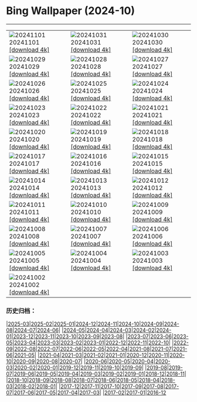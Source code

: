# Bing Wallpaper (2024-10)
**************

<table><tr><td><img class="wallpaper" src="https://www.bing.com/th?id=OHR.GargoyleParis_EN-US4049828558_1920x1080.jpg" alt="20241101"> 20241101 <a class="wallpaper_link" href="https://www.bing.com/th?id=OHR.GargoyleParis_EN-US4049828558_UHD.jpg">[download 4k]</a></td><td><img class="wallpaper" src="https://www.bing.com/th?id=OHR.HauntedEdinburgh_EN-US3906244993_1920x1080.jpg" alt="20241031"> 20241031 <a class="wallpaper_link" href="https://www.bing.com/th?id=OHR.HauntedEdinburgh_EN-US3906244993_UHD.jpg">[download 4k]</a></td><td><img class="wallpaper" src="https://www.bing.com/th?id=OHR.GreatOwl_EN-US3778222109_1920x1080.jpg" alt="20241030"> 20241030 <a class="wallpaper_link" href="https://www.bing.com/th?id=OHR.GreatOwl_EN-US3778222109_UHD.jpg">[download 4k]</a></td></tr><tr><td><img class="wallpaper" src="https://www.bing.com/th?id=OHR.PumpkinMist_EN-US3686565863_1920x1080.jpg" alt="20241029"> 20241029 <a class="wallpaper_link" href="https://www.bing.com/th?id=OHR.PumpkinMist_EN-US3686565863_UHD.jpg">[download 4k]</a></td><td><img class="wallpaper" src="https://www.bing.com/th?id=OHR.PolarBearHug_EN-US3461212514_1920x1080.jpg" alt="20241028"> 20241028 <a class="wallpaper_link" href="https://www.bing.com/th?id=OHR.PolarBearHug_EN-US3461212514_UHD.jpg">[download 4k]</a></td><td><img class="wallpaper" src="https://www.bing.com/th?id=OHR.GhostForest_EN-US3389955484_1920x1080.jpg" alt="20241027"> 20241027 <a class="wallpaper_link" href="https://www.bing.com/th?id=OHR.GhostForest_EN-US3389955484_UHD.jpg">[download 4k]</a></td></tr><tr><td><img class="wallpaper" src="https://www.bing.com/th?id=OHR.MontBlancMassif_EN-US3284638409_1920x1080.jpg" alt="20241026"> 20241026 <a class="wallpaper_link" href="https://www.bing.com/th?id=OHR.MontBlancMassif_EN-US3284638409_UHD.jpg">[download 4k]</a></td><td><img class="wallpaper" src="https://www.bing.com/th?id=OHR.BodieCalifornia_EN-US3185568116_1920x1080.jpg" alt="20241025"> 20241025 <a class="wallpaper_link" href="https://www.bing.com/th?id=OHR.BodieCalifornia_EN-US3185568116_UHD.jpg">[download 4k]</a></td><td><img class="wallpaper" src="https://www.bing.com/th?id=OHR.MadameSherriCastle_EN-US3066456106_1920x1080.jpg" alt="20241024"> 20241024 <a class="wallpaper_link" href="https://www.bing.com/th?id=OHR.MadameSherriCastle_EN-US3066456106_UHD.jpg">[download 4k]</a></td></tr><tr><td><img class="wallpaper" src="https://www.bing.com/th?id=OHR.MonsterDoor_EN-US2973387472_1920x1080.jpg" alt="20241023"> 20241023 <a class="wallpaper_link" href="https://www.bing.com/th?id=OHR.MonsterDoor_EN-US2973387472_UHD.jpg">[download 4k]</a></td><td><img class="wallpaper" src="https://www.bing.com/th?id=OHR.AutumnCypress_EN-US2771131028_1920x1080.jpg" alt="20241022"> 20241022 <a class="wallpaper_link" href="https://www.bing.com/th?id=OHR.AutumnCypress_EN-US2771131028_UHD.jpg">[download 4k]</a></td><td><img class="wallpaper" src="https://www.bing.com/th?id=OHR.SmilingSloth_EN-US2707836219_1920x1080.jpg" alt="20241021"> 20241021 <a class="wallpaper_link" href="https://www.bing.com/th?id=OHR.SmilingSloth_EN-US2707836219_UHD.jpg">[download 4k]</a></td></tr><tr><td><img class="wallpaper" src="https://www.bing.com/th?id=OHR.DenderaTemple_EN-US2605709637_1920x1080.jpg" alt="20241020"> 20241020 <a class="wallpaper_link" href="https://www.bing.com/th?id=OHR.DenderaTemple_EN-US2605709637_UHD.jpg">[download 4k]</a></td><td><img class="wallpaper" src="https://www.bing.com/th?id=OHR.CentralParkAutumn_EN-US2354288950_1920x1080.jpg" alt="20241019"> 20241019 <a class="wallpaper_link" href="https://www.bing.com/th?id=OHR.CentralParkAutumn_EN-US2354288950_UHD.jpg">[download 4k]</a></td><td><img class="wallpaper" src="https://www.bing.com/th?id=OHR.MarsDunes_EN-US3465209450_1920x1080.jpg" alt="20241018"> 20241018 <a class="wallpaper_link" href="https://www.bing.com/th?id=OHR.MarsDunes_EN-US3465209450_UHD.jpg">[download 4k]</a></td></tr><tr><td><img class="wallpaper" src="https://www.bing.com/th?id=OHR.FossilsDorset_EN-US9782204825_1920x1080.jpg" alt="20241017"> 20241017 <a class="wallpaper_link" href="https://www.bing.com/th?id=OHR.FossilsDorset_EN-US9782204825_UHD.jpg">[download 4k]</a></td><td><img class="wallpaper" src="https://www.bing.com/th?id=OHR.MaraMigration_EN-US9704012409_1920x1080.jpg" alt="20241016"> 20241016 <a class="wallpaper_link" href="https://www.bing.com/th?id=OHR.MaraMigration_EN-US9704012409_UHD.jpg">[download 4k]</a></td><td><img class="wallpaper" src="https://www.bing.com/th?id=OHR.PuebloNankoweap_EN-US9631367700_1920x1080.jpg" alt="20241015"> 20241015 <a class="wallpaper_link" href="https://www.bing.com/th?id=OHR.PuebloNankoweap_EN-US9631367700_UHD.jpg">[download 4k]</a></td></tr><tr><td><img class="wallpaper" src="https://www.bing.com/th?id=OHR.AlcazarSeville_EN-US9523655289_1920x1080.jpg" alt="20241014"> 20241014 <a class="wallpaper_link" href="https://www.bing.com/th?id=OHR.AlcazarSeville_EN-US9523655289_UHD.jpg">[download 4k]</a></td><td><img class="wallpaper" src="https://www.bing.com/th?id=OHR.QuebecDuck_EN-US9387855720_1920x1080.jpg" alt="20241013"> 20241013 <a class="wallpaper_link" href="https://www.bing.com/th?id=OHR.QuebecDuck_EN-US9387855720_UHD.jpg">[download 4k]</a></td><td><img class="wallpaper" src="https://www.bing.com/th?id=OHR.CelticColours_EN-US9284206130_1920x1080.jpg" alt="20241012"> 20241012 <a class="wallpaper_link" href="https://www.bing.com/th?id=OHR.CelticColours_EN-US9284206130_UHD.jpg">[download 4k]</a></td></tr><tr><td><img class="wallpaper" src="https://www.bing.com/th?id=OHR.KochiaJapan_EN-US9866955641_1920x1080.jpg" alt="20241011"> 20241011 <a class="wallpaper_link" href="https://www.bing.com/th?id=OHR.KochiaJapan_EN-US9866955641_UHD.jpg">[download 4k]</a></td><td><img class="wallpaper" src="https://www.bing.com/th?id=OHR.AspensColorado_EN-US9105602602_1920x1080.jpg" alt="20241010"> 20241010 <a class="wallpaper_link" href="https://www.bing.com/th?id=OHR.AspensColorado_EN-US9105602602_UHD.jpg">[download 4k]</a></td><td><img class="wallpaper" src="https://www.bing.com/th?id=OHR.MototiOctopus_EN-US8820270832_1920x1080.jpg" alt="20241009"> 20241009 <a class="wallpaper_link" href="https://www.bing.com/th?id=OHR.MototiOctopus_EN-US8820270832_UHD.jpg">[download 4k]</a></td></tr><tr><td><img class="wallpaper" src="https://www.bing.com/th?id=OHR.ElbePhilharmonic_EN-US8658450086_1920x1080.jpg" alt="20241008"> 20241008 <a class="wallpaper_link" href="https://www.bing.com/th?id=OHR.ElbePhilharmonic_EN-US8658450086_UHD.jpg">[download 4k]</a></td><td><img class="wallpaper" src="https://www.bing.com/th?id=OHR.SoranoItaly_EN-US2208208147_1920x1080.jpg" alt="20241007"> 20241007 <a class="wallpaper_link" href="https://www.bing.com/th?id=OHR.SoranoItaly_EN-US2208208147_UHD.jpg">[download 4k]</a></td><td><img class="wallpaper" src="https://www.bing.com/th?id=OHR.ElephantTeacher_EN-US8363933732_1920x1080.jpg" alt="20241006"> 20241006 <a class="wallpaper_link" href="https://www.bing.com/th?id=OHR.ElephantTeacher_EN-US8363933732_UHD.jpg">[download 4k]</a></td></tr><tr><td><img class="wallpaper" src="https://www.bing.com/th?id=OHR.EuropaMoon_EN-US8269574935_1920x1080.jpg" alt="20241005"> 20241005 <a class="wallpaper_link" href="https://www.bing.com/th?id=OHR.EuropaMoon_EN-US8269574935_UHD.jpg">[download 4k]</a></td><td><img class="wallpaper" src="https://www.bing.com/th?id=OHR.TajMahalReflection_EN-US5053333041_1920x1080.jpg" alt="20241004"> 20241004 <a class="wallpaper_link" href="https://www.bing.com/th?id=OHR.TajMahalReflection_EN-US5053333041_UHD.jpg">[download 4k]</a></td><td><img class="wallpaper" src="https://www.bing.com/th?id=OHR.WindRiverAlaska_EN-US4993335597_1920x1080.jpg" alt="20241003"> 20241003 <a class="wallpaper_link" href="https://www.bing.com/th?id=OHR.WindRiverAlaska_EN-US4993335597_UHD.jpg">[download 4k]</a></td></tr><tr><td><img class="wallpaper" src="https://www.bing.com/th?id=OHR.HalfDomeYosemite_EN-US4890007214_1920x1080.jpg" alt="20241002"> 20241002 <a class="wallpaper_link" href="https://www.bing.com/th?id=OHR.HalfDomeYosemite_EN-US4890007214_UHD.jpg">[download 4k]</a></td><td></td><td></td></tr></table>

### 历史归档：

|[2025-03](/../2025-03/2025-03.md)|[2025-02](/../2025-02/2025-02.md)|[2025-01](/../2025-01/2025-01.md)|[2024-12](/../2024-12/2024-12.md)|[2024-11](/../2024-11/2024-11.md)|[2024-10](/2024-10.md)|[2024-09](/../2024-09/2024-09.md)|[2024-08](/../2024-08/2024-08.md)|[2024-07](/../2024-07/2024-07.md)|[2024-06](/../2024-06/2024-06.md)|
|[2024-05](/../2024-05/2024-05.md)|[2024-04](/../2024-04/2024-04.md)|[2024-03](/../2024-03/2024-03.md)|[2024-02](/../2024-02/2024-02.md)|[2024-01](/../2024-01/2024-01.md)|[2023-12](/../2023-12/2023-12.md)|[2023-11](/../2023-11/2023-11.md)|[2023-10](/../2023-10/2023-10.md)|[2023-09](/../2023-09/2023-09.md)|[2023-08](/../2023-08/2023-08.md)|
|[2023-07](/../2023-07/2023-07.md)|[2023-06](/../2023-06/2023-06.md)|[2023-05](/../2023-05/2023-05.md)|[2023-04](/../2023-04/2023-04.md)|[2023-03](/../2023-03/2023-03.md)|[2023-02](/../2023-02/2023-02.md)|[2023-01](/../2023-01/2023-01.md)|[2022-12](/../2022-12/2022-12.md)|[2022-11](/../2022-11/2022-11.md)|[2022-10](/../2022-10/2022-10.md)|
|[2022-09](/../2022-09/2022-09.md)|[2022-08](/../2022-08/2022-08.md)|[2022-07](/../2022-07/2022-07.md)|[2022-06](/../2022-06/2022-06.md)|[2022-05](/../2022-05/2022-05.md)|[2022-04](/../2022-04/2022-04.md)|[2021-08](/../2021-08/2021-08.md)|[2021-07](/../2021-07/2021-07.md)|[2021-06](/../2021-06/2021-06.md)|[2021-05](/../2021-05/2021-05.md)|
|[2021-04](/../2021-04/2021-04.md)|[2021-03](/../2021-03/2021-03.md)|[2021-02](/../2021-02/2021-02.md)|[2021-01](/../2021-01/2021-01.md)|[2020-12](/../2020-12/2020-12.md)|[2020-11](/../2020-11/2020-11.md)|[2020-10](/../2020-10/2020-10.md)|[2020-09](/../2020-09/2020-09.md)|[2020-08](/../2020-08/2020-08.md)|[2020-07](/../2020-07/2020-07.md)|
|[2020-06](/../2020-06/2020-06.md)|[2020-05](/../2020-05/2020-05.md)|[2020-04](/../2020-04/2020-04.md)|[2020-03](/../2020-03/2020-03.md)|[2020-02](/../2020-02/2020-02.md)|[2020-01](/../2020-01/2020-01.md)|[2019-12](/../2019-12/2019-12.md)|[2019-11](/../2019-11/2019-11.md)|[2019-10](/../2019-10/2019-10.md)|[2019-09](/../2019-09/2019-09.md)|
|[2019-08](/../2019-08/2019-08.md)|[2019-07](/../2019-07/2019-07.md)|[2019-06](/../2019-06/2019-06.md)|[2019-05](/../2019-05/2019-05.md)|[2019-04](/../2019-04/2019-04.md)|[2019-03](/../2019-03/2019-03.md)|[2019-02](/../2019-02/2019-02.md)|[2019-01](/../2019-01/2019-01.md)|[2018-12](/../2018-12/2018-12.md)|[2018-11](/../2018-11/2018-11.md)|
|[2018-10](/../2018-10/2018-10.md)|[2018-09](/../2018-09/2018-09.md)|[2018-08](/../2018-08/2018-08.md)|[2018-07](/../2018-07/2018-07.md)|[2018-06](/../2018-06/2018-06.md)|[2018-05](/../2018-05/2018-05.md)|[2018-04](/../2018-04/2018-04.md)|[2018-03](/../2018-03/2018-03.md)|[2018-02](/../2018-02/2018-02.md)|[2018-01](/../2018-01/2018-01.md)|
|[2017-12](/../2017-12/2017-12.md)|[2017-11](/../2017-11/2017-11.md)|[2017-10](/../2017-10/2017-10.md)|[2017-09](/../2017-09/2017-09.md)|[2017-08](/../2017-08/2017-08.md)|[2017-07](/../2017-07/2017-07.md)|[2017-06](/../2017-06/2017-06.md)|[2017-05](/../2017-05/2017-05.md)|[2017-04](/../2017-04/2017-04.md)|[2017-03](/../2017-03/2017-03.md)|
|[2017-02](/../2017-02/2017-02.md)|[2017-01](/../2017-01/2017-01.md)|[2016-12](/../2016-12/2016-12.md)